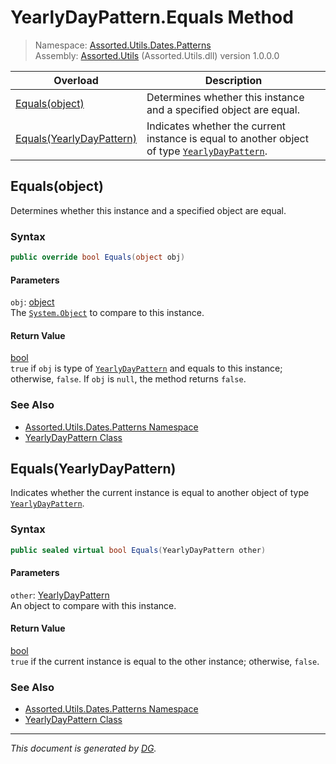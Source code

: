 ﻿# YearlyDayPattern.Equals Method

> Namespace: [Assorted.Utils.Dates.Patterns](_toc.Assorted.Utils.md#Assorted.Utils.Dates.Patterns%20Namespace)\
> Assembly: [Assorted.Utils](_toc.Assorted.Utils.md) (Assorted.Utils.dll) version 1.0.0.0

Overload | Description
--- | ---
[Equals(object)](Assorted.Utils.Dates.Patterns.YearlyDayPattern.Equals.md#Equals%28object%29) | Determines whether this instance and a specified object are equal.
[Equals(YearlyDayPattern)](Assorted.Utils.Dates.Patterns.YearlyDayPattern.Equals.md#Equals%28YearlyDayPattern%29) | Indicates whether the current instance is equal to another object of type [`YearlyDayPattern`](Assorted.Utils.Dates.Patterns.YearlyDayPattern.md).

## Equals(object)

Determines whether this instance and a specified object are equal.

### Syntax

```csharp
public override bool Equals(object obj)
```

#### Parameters

`obj`: [object](https://docs.microsoft.com/en-us/dotnet/api/system.object)\
The [`System.Object`](https://docs.microsoft.com/en-us/dotnet/api/system.object) to compare to this instance.

#### Return Value

[bool](https://docs.microsoft.com/en-us/dotnet/api/system.boolean)\
`true` if `obj` is type of [`YearlyDayPattern`](Assorted.Utils.Dates.Patterns.YearlyDayPattern.md) and equals to this instance; otherwise, `false`. If `obj` is `null`, the method returns `false`.

### See Also

- [Assorted.Utils.Dates.Patterns Namespace](_toc.Assorted.Utils.md#Assorted.Utils.Dates.Patterns%20Namespace)
- [YearlyDayPattern Class](Assorted.Utils.Dates.Patterns.YearlyDayPattern.md)

## Equals(YearlyDayPattern)

Indicates whether the current instance is equal to another object of type [`YearlyDayPattern`](Assorted.Utils.Dates.Patterns.YearlyDayPattern.md).

### Syntax

```csharp
public sealed virtual bool Equals(YearlyDayPattern other)
```

#### Parameters

`other`: [YearlyDayPattern](Assorted.Utils.Dates.Patterns.YearlyDayPattern.md)\
An object to compare with this instance.

#### Return Value

[bool](https://docs.microsoft.com/en-us/dotnet/api/system.boolean)\
`true` if the current instance is equal to the other instance; otherwise, `false`.

### See Also

- [Assorted.Utils.Dates.Patterns Namespace](_toc.Assorted.Utils.md#Assorted.Utils.Dates.Patterns%20Namespace)
- [YearlyDayPattern Class](Assorted.Utils.Dates.Patterns.YearlyDayPattern.md)

---

_This document is generated by [DG](https://github.com/Khojasteh/dg)._
